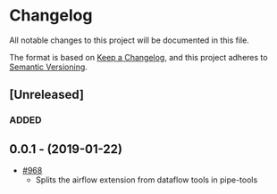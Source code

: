 # Changelog

All notable changes to this project will be documented in this file.

The format is based on [Keep a
Changelog](https://keepachangelog.com/en/1.0.0/), and this project adheres to
[Semantic Versioning](https://semver.org/spec/v2.0.0.html).

## [Unreleased]

### ADDED

## 0.0.1 - (2019-01-22)

  * [#968](https://github.com/GlobalFishingWatch/GFW-Tasks/issues/968)
    * Splits the airflow extension from dataflow tools in pipe-tools
